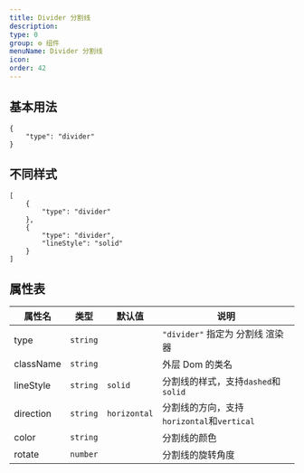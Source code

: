 ```yaml
---
title: Divider 分割线
description:
type: 0
group: ⚙ 组件
menuName: Divider 分割线
icon:
order: 42
---
```


## 基本用法

```schema: scope="body"
{
    "type": "divider"
}
```

## 不同样式

```schema: scope="body"
[
    {
        "type": "divider"
    },
    {
        "type": "divider",
        "lineStyle": "solid"
    }
]
```

## 属性表

| 属性名    | 类型     | 默认值       | 说明                                       |
| --------- | -------- | ------------ | ------------------------------------------ |
| type      | `string` |              | `"divider"` 指定为 分割线 渲染器           |
| className | `string` |              | 外层 Dom 的类名                            |
| lineStyle | `string` | `solid`      | 分割线的样式，支持`dashed`和`solid`        |
| direction | `string` | `horizontal` | 分割线的方向，支持`horizontal`和`vertical` |
| color     | `string` |              | 分割线的颜色                               |
| rotate    | `number` |              | 分割线的旋转角度                           |
